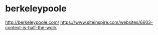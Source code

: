 # berkeleypoole

http://berkeleypoole.com/
https://www.siteinspire.com/websites/6603-context-is-half-the-work
